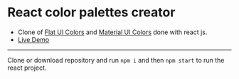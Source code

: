 # React color palettes creator

- Clone of [Flat UI Colors](https://flatuicolors.com/) and [Material UI Colors](http://materialuicolors.co/?utm_source=launchers) done with react js.
- [Live Demo](https://gcmdezign.com/react/react-color-palettes-creator/)

***

Clone or download repository and run `npm i` and then `npm start` to run the react project.